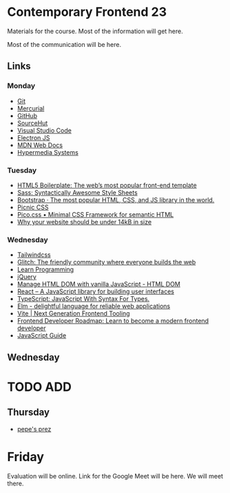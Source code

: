 # Contemporary Frontend 23

Materials for the course. Most of the information will get here.

Most of the communication will be here.

## Links

### Monday

* [Git](https://git-scm.com/)
* [Mercurial](https://www.mercurial-scm.org/)
* [GitHub](https://github.com)
* [SourceHut](https://sr.ht/)
* [Visual Studio Code](https://code.visualstudio.com/)
* [Electron JS](https://www.electronjs.org/)
* [MDN Web Docs](https://developer.mozilla.org/en-US/)
* [Hypermedia Systems](https://hypermedia.systems/)

### Tuesday

* [HTML5 Boilerplate: The web’s most popular front-end template](https://html5boilerplate.com/)
* [Sass: Syntactically Awesome Style Sheets](https://sass-lang.com/)
* [Bootstrap · The most popular HTML, CSS, and JS library in the world.](https://getbootstrap.com/)
* [Picnic CSS](https://picnicss.com/)
* [Pico.css • Minimal CSS Framework for semantic HTML](https://picocss.com/)
* [Why your website should be under 14kB in size](https://endtimes.dev/why-your-website-should-be-under-14kb-in-size/)

### Wednesday

* [Tailwindcss](https://tailwindcss.com/)
* [Glitch: The friendly community where everyone builds the web](https://glitch.com/dashboard)
* [Learn Programming](https://learnprogramming.online/)
* [jQuery](https://jquery.com/)
* [Manage HTML DOM with vanilla JavaScript - HTML DOM](https://htmldom.dev/)
* [React – A JavaScript library for building user interfaces](https://reactjs.org/)
* [TypeScript: JavaScript With Syntax For Types.](https://www.typescriptlang.org/)
* [Elm - delightful language for reliable web applications](https://elm-lang.org/)
* [Vite | Next Generation Frontend Tooling](https://vitejs.dev/)
* [Frontend Developer Roadmap: Learn to become a modern frontend developer](https://roadmap.sh/frontend)
* [JavaScript Guide](https://developer.mozilla.org/en-US/docs/Web/JavaScript/Guide/Introduction)

## Wednesday
# TODO ADD

## Thursday

* [pepe's prez](https://shrouded-abiding-haze.glitch.me/)
  
# Friday

Evaluation will be online. Link for the Google Meet will be here. We will meet there.

